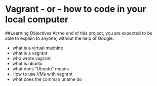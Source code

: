 # Vagrant - or - how to code in your local computer

##Learning Objectives
At the end of this project, you are expected to be able to explain to anyone, without the help of Google.
 * what is a virtual machine
 * what is a vagrant
 * who wrote vagrant
 * what is ubuntu
 * what does "Ubuntu" means
 * How to use VMs with vagrant
 * what does the comman uname do

